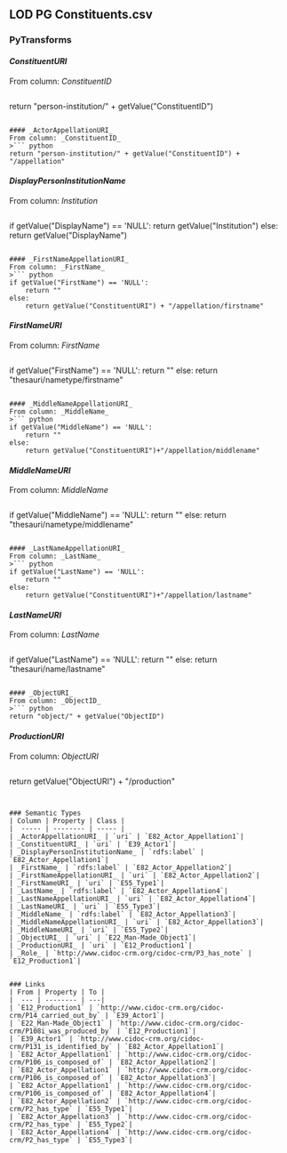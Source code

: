 ## LOD PG Constituents.csv

### PyTransforms
#### _ConstituentURI_
From column: _ConstituentID_
>``` python
return "person-institution/" + getValue("ConstituentID")
```

#### _ActorAppellationURI_
From column: _ConstituentID_
>``` python
return "person-institution/" + getValue("ConstituentID") + "/appellation"
```

#### _DisplayPersonInstitutionName_
From column: _Institution_
>``` python
if getValue("DisplayName") == 'NULL':
    return getValue("Institution")
else:
    return getValue("DisplayName")
```

#### _FirstNameAppellationURI_
From column: _FirstName_
>``` python
if getValue("FirstName") == 'NULL':
    return ""
else:
    return getValue("ConstituentURI") + "/appellation/firstname"
```

#### _FirstNameURI_
From column: _FirstName_
>``` python
if getValue("FirstName") == 'NULL':
    return ""
else:
    return "thesauri/nametype/firstname"
```

#### _MiddleNameAppellationURI_
From column: _MiddleName_
>``` python
if getValue("MiddleName") == 'NULL':
    return ""
else:
    return getValue("ConstituentURI")+"/appellation/middlename"
```

#### _MiddleNameURI_
From column: _MiddleName_
>``` python
if getValue("MiddleName") == 'NULL':
    return ""
else:
    return "thesauri/nametype/middlename"
```

#### _LastNameAppellationURI_
From column: _LastName_
>``` python
if getValue("LastName") == 'NULL':
    return ""
else:
    return getValue("ConstituentURI")+"/appellation/lastname"
```

#### _LastNameURI_
From column: _LastName_
>``` python
if getValue("LastName") == 'NULL':
    return ""
else:
    return "thesauri/name/lastname"
```

#### _ObjectURI_
From column: _ObjectID_
>``` python
return "object/" + getValue("ObjectID")
```

#### _ProductionURI_
From column: _ObjectURI_
>``` python
return getValue("ObjectURI") + "/production" 
```


### Semantic Types
| Column | Property | Class |
|  ----- | -------- | ----- |
| _ActorAppellationURI_ | `uri` | `E82_Actor_Appellation1`|
| _ConstituentURI_ | `uri` | `E39_Actor1`|
| _DisplayPersonInstitutionName_ | `rdfs:label` | `E82_Actor_Appellation1`|
| _FirstName_ | `rdfs:label` | `E82_Actor_Appellation2`|
| _FirstNameAppellationURI_ | `uri` | `E82_Actor_Appellation2`|
| _FirstNameURI_ | `uri` | `E55_Type1`|
| _LastName_ | `rdfs:label` | `E82_Actor_Appellation4`|
| _LastNameAppellationURI_ | `uri` | `E82_Actor_Appellation4`|
| _LastNameURI_ | `uri` | `E55_Type3`|
| _MiddleName_ | `rdfs:label` | `E82_Actor_Appellation3`|
| _MiddleNameAppellationURI_ | `uri` | `E82_Actor_Appellation3`|
| _MiddleNameURI_ | `uri` | `E55_Type2`|
| _ObjectURI_ | `uri` | `E22_Man-Made_Object1`|
| _ProductionURI_ | `uri` | `E12_Production1`|
| _Role_ | `http://www.cidoc-crm.org/cidoc-crm/P3_has_note` | `E12_Production1`|


### Links
| From | Property | To |
|  --- | -------- | ---|
| `E12_Production1` | `http://www.cidoc-crm.org/cidoc-crm/P14_carried_out_by` | `E39_Actor1`|
| `E22_Man-Made_Object1` | `http://www.cidoc-crm.org/cidoc-crm/P108i_was_produced_by` | `E12_Production1`|
| `E39_Actor1` | `http://www.cidoc-crm.org/cidoc-crm/P131_is_identified_by` | `E82_Actor_Appellation1`|
| `E82_Actor_Appellation1` | `http://www.cidoc-crm.org/cidoc-crm/P106_is_composed_of` | `E82_Actor_Appellation2`|
| `E82_Actor_Appellation1` | `http://www.cidoc-crm.org/cidoc-crm/P106_is_composed_of` | `E82_Actor_Appellation3`|
| `E82_Actor_Appellation1` | `http://www.cidoc-crm.org/cidoc-crm/P106_is_composed_of` | `E82_Actor_Appellation4`|
| `E82_Actor_Appellation2` | `http://www.cidoc-crm.org/cidoc-crm/P2_has_type` | `E55_Type1`|
| `E82_Actor_Appellation3` | `http://www.cidoc-crm.org/cidoc-crm/P2_has_type` | `E55_Type2`|
| `E82_Actor_Appellation4` | `http://www.cidoc-crm.org/cidoc-crm/P2_has_type` | `E55_Type3`|

